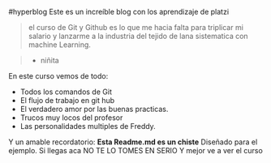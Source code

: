 #hyperblog
Este es un increíble blog con los aprendizaje de platzi
> el curso de Git y Github es lo que me hacia falta para triplicar mi salario y lanzarme a la industria del tejido de lana sistematica con machine  Learning.

> -  niñita

En este curso vemos de todo:
- Todos los comandos de Git
-  El flujo de trabajo en git hub 
- El verdadero amor por las buenas practicas.
- Trucos muy locos del profesor
-  Las personalidades multiples de Freddy.

Y un amable recordatorio: **Esta Readme.md es un chiste** Diseñado para el ejemplo. Si llegas aca NO TE LO TOMES EN SERIO Y mejor ve a ver el curso